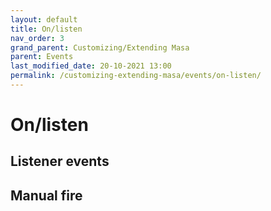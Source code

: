 ```yaml
---
layout: default
title: On/listen
nav_order: 3
grand_parent: Customizing/Extending Masa
parent: Events
last_modified_date: 20-10-2021 13:00
permalink: /customizing-extending-masa/events/on-listen/
---
```


# On/listen

## Listener events

## Manual fire
